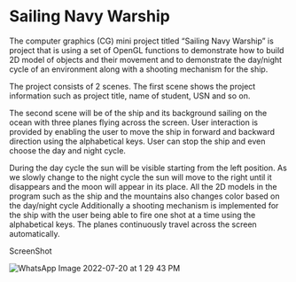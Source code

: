 # Sailing Navy Warship

The computer graphics (CG) mini project titled “Sailing Navy Warship” is project that is 
using a set of OpenGL functions to demonstrate how to build 2D model of objects and their 
movement and to demonstrate the day/night cycle of an environment along with a shooting 
mechanism for the ship. 

The project consists of 2 scenes. 
The first scene shows the project information such as project title, name of student, 
USN and so on. 

The second scene will be of the ship and its background sailing on the ocean with 
three planes flying across the screen. 
User interaction is provided by enabling the user to move the ship in forward and backward 
direction using the alphabetical keys. User can stop the ship and even choose the day and 
night cycle. 

During the day cycle the sun will be visible starting from the left position. As we slowly 
change to the night cycle the sun will move to the right until it disappears and the moon will 
appear in its place. All the 2D models in the program such as the ship and the mountains also 
changes color based on the day/night cycle 
Additionally a shooting mechanism is implemented for the ship with the user being able to 
fire one shot at a time using the alphabetical keys. 
The planes continuously travel across the screen automatically. 

ScreenShot

![WhatsApp Image 2022-07-20 at 1 29 43 PM](https://user-images.githubusercontent.com/72649098/179933830-5dbacc7f-2ad7-4066-978c-654baed211fc.jpeg)

